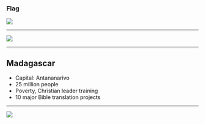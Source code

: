 ### Flag

![](https://upload.wikimedia.org/wikipedia/commons/b/bc/Flag_of_Madagascar.svg)

---

![](https://upload.wikimedia.org/wikipedia/commons/4/41/Location_Madagascar_AU_Africa.svg)

---

## Madagascar

-   Capital: Antananarivo
-   25 million people
-   Poverty, Christian leader training
-   10 major Bible translation projects

---

![](https://player.vimeo.com/video/44317241)
